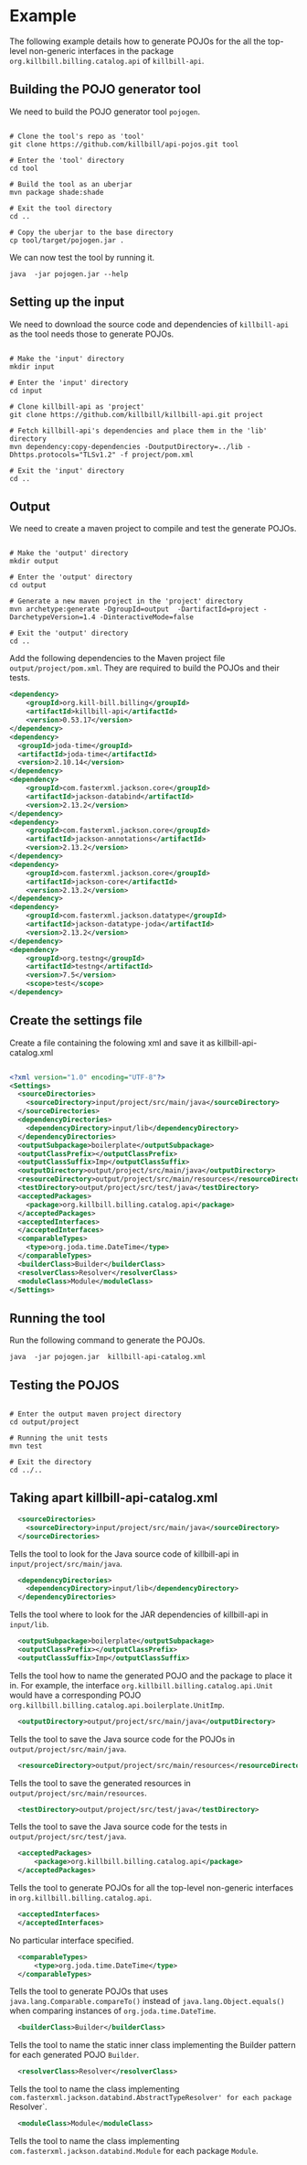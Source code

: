 # Example

The following example details how to generate POJOs for the all the top-level non-generic interfaces in the package `org.killbill.billing.catalog.api` of `killbill-api`.

## Building the POJO generator tool 

We need to build the POJO generator tool `pojogen`.

```

# Clone the tool's repo as 'tool'
git clone https://github.com/killbill/api-pojos.git tool

# Enter the 'tool' directory
cd tool

# Build the tool as an uberjar
mvn package shade:shade

# Exit the tool directory
cd ..

# Copy the uberjar to the base directory
cp tool/target/pojogen.jar .

```

We can now test the tool by running it.

```
java  -jar pojogen.jar --help 

```

## Setting up the input 

We need to download the source code and dependencies of `killbill-api` as the tool needs those to generate POJOs.

```

# Make the 'input' directory 
mkdir input

# Enter the 'input' directory
cd input 

# Clone killbill-api as 'project'
git clone https://github.com/killbill/killbill-api.git project

# Fetch killbill-api's dependencies and place them in the 'lib' directory
mvn dependency:copy-dependencies -DoutputDirectory=../lib -Dhttps.protocols="TLSv1.2" -f project/pom.xml

# Exit the 'input' directory
cd ..

```

## Output

We need to create a maven project to compile and test the generate POJOs.

```

# Make the 'output' directory
mkdir output 

# Enter the 'output' directory
cd output

# Generate a new maven project in the 'project' directory
mvn archetype:generate -DgroupId=output  -DartifactId=project -DarchetypeVersion=1.4 -DinteractiveMode=false

# Exit the 'output' directory
cd ..

```

Add the following dependencies to the Maven project file `output/project/pom.xml`. They are required to build the POJOs and their tests.

```xml
<dependency>
    <groupId>org.kill-bill.billing</groupId>
    <artifactId>killbill-api</artifactId>
    <version>0.53.17</version>
</dependency>
<dependency>
  <groupId>joda-time</groupId>
  <artifactId>joda-time</artifactId>
  <version>2.10.14</version>
</dependency>
<dependency>
    <groupId>com.fasterxml.jackson.core</groupId>
    <artifactId>jackson-databind</artifactId>
    <version>2.13.2</version>
</dependency>
<dependency>
    <groupId>com.fasterxml.jackson.core</groupId>
    <artifactId>jackson-annotations</artifactId>
    <version>2.13.2</version>
</dependency>
<dependency>
    <groupId>com.fasterxml.jackson.core</groupId>
    <artifactId>jackson-core</artifactId>
    <version>2.13.2</version>
</dependency>
<dependency>
    <groupId>com.fasterxml.jackson.datatype</groupId>
    <artifactId>jackson-datatype-joda</artifactId>
    <version>2.13.2</version>
</dependency>
<dependency>
    <groupId>org.testng</groupId>
    <artifactId>testng</artifactId>
    <version>7.5</version>
    <scope>test</scope>
</dependency>
```

## Create the settings file

Create a file containing the folowing xml and save it as killbill-api-catalog.xml

```xml

<?xml version="1.0" encoding="UTF-8"?>
<Settings>
  <sourceDirectories>
    <sourceDirectory>input/project/src/main/java</sourceDirectory>
  </sourceDirectories>
  <dependencyDirectories>
    <dependencyDirectory>input/lib</dependencyDirectory>
  </dependencyDirectories>
  <outputSubpackage>boilerplate</outputSubpackage>
  <outputClassPrefix></outputClassPrefix>
  <outputClassSuffix>Imp</outputClassSuffix>
  <outputDirectory>output/project/src/main/java</outputDirectory>
  <resourceDirectory>output/project/src/main/resources</resourceDirectory>
  <testDirectory>output/project/src/test/java</testDirectory>
  <acceptedPackages>
    <package>org.killbill.billing.catalog.api</package>
  </acceptedPackages>
  <acceptedInterfaces>
  </acceptedInterfaces>
  <comparableTypes>
    <type>org.joda.time.DateTime</type>
  </comparableTypes>
  <builderClass>Builder</builderClass>
  <resolverClass>Resolver</resolverClass>
  <moduleClass>Module</moduleClass>
</Settings>

```

## Running the tool

Run the following command to generate the POJOs.

```
java  -jar pojogen.jar  killbill-api-catalog.xml
```

## Testing the POJOS

```

# Enter the output maven project directory
cd output/project

# Running the unit tests
mvn test

# Exit the directory
cd ../..

```

## Taking apart killbill-api-catalog.xml


```xml
  <sourceDirectories>
    <sourceDirectory>input/project/src/main/java</sourceDirectory>
  </sourceDirectories>
```
Tells the tool to look for the Java source code of killbill-api in `input/project/src/main/java`.


```xml
  <dependencyDirectories>
    <dependencyDirectory>input/lib</dependencyDirectory>
  </dependencyDirectories>
```
Tells the tool where to look for the JAR dependencies of killbill-api in `input/lib`.


```xml
  <outputSubpackage>boilerplate</outputSubpackage>
  <outputClassPrefix></outputClassPrefix>
  <outputClassSuffix>Imp</outputClassSuffix>
```
Tells the tool how to name the generated POJO and the package to place it in.
For example, the interface `org.killbill.billing.catalog.api.Unit` would have a corresponding POJO `org.killbill.billing.catalog.api.boilerplate.UnitImp`.


```xml
  <outputDirectory>output/project/src/main/java</outputDirectory>
```
Tells the tool to save the Java source code for the POJOs in `output/project/src/main/java`.


```xml
  <resourceDirectory>output/project/src/main/resources</resourceDirectory>
```
Tells the tool to save the generated resources in `output/project/src/main/resources`.


```xml
  <testDirectory>output/project/src/test/java</testDirectory>
```
Tells the tool to save the Java source code for the tests in `output/project/src/test/java`.


```xml
  <acceptedPackages>
      <package>org.killbill.billing.catalog.api</package>
  </acceptedPackages>
```
Tells the tool to generate POJOs for all the top-level non-generic interfaces in `org.killbill.billing.catalog.api`.


```xml
  <acceptedInterfaces>
  </acceptedInterfaces>
```
No particular interface specified.


```xml
  <comparableTypes>
      <type>org.joda.time.DateTime</type>
  </comparableTypes>
```
Tells the tool to generate POJOs that uses `java.lang.Comparable.compareTo()` instead of `java.lang.Object.equals()` when comparing instances of `org.joda.time.DateTime`.

```xml
  <builderClass>Builder</builderClass>
```
Tells the tool to name the static inner class implementing the Builder pattern for each generated POJO `Builder`.


```xml
  <resolverClass>Resolver</resolverClass>
```
Tells the tool to name the class implementing `com.fasterxml.jackson.databind.AbstractTypeResolver' for each package `Resolver`.


```xml
  <moduleClass>Module</moduleClass>
```
Tells the tool to name the class implementing `com.fasterxml.jackson.databind.Module` for each package `Module`.


